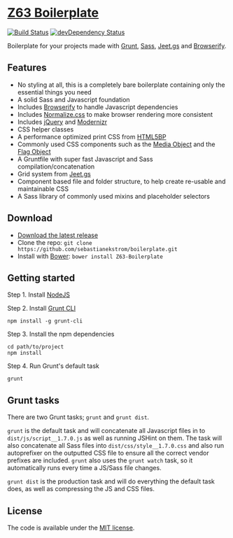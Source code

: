 # [Z63 Boilerplate](http://zerosixthree.se)

[![Build Status](https://api.travis-ci.org/sebastianekstrom/boilerplate.svg)](https://travis-ci.org/sebastianekstrom/boilerplate)
[![devDependency Status](https://david-dm.org/sebastianekstrom/boilerplate/dev-status.svg)](https://david-dm.org/sebastianekstrom/boilerplate#info=devDependencies)

Boilerplate for your projects made with [Grunt](http://gruntjs.com/), [Sass](http://sass-lang.com/), [Jeet.gs](http://jeet.gs/) and [Browserify](http://browserify.org/).

## Features

* No styling at all, this is a completely bare boilerplate containing only the essential things you need
* A solid Sass and Javascript foundation
* Includes [Browserify](http://browserify.org/) to handle Javascript dependencies
* Includes [Normalize.css](http://necolas.github.com/normalize.css/) to make browser rendering more consistent
* Includes [jQuery](https://jquery.com/) and [Modernizr](http://modernizr.com/)
* CSS helper classes
* A performance optimized print CSS from [HTML5BP](https://github.com/h5bp/html5-boilerplate)
* Commonly used CSS components such as the [Media Object](http://www.stubbornella.org/content/2010/06/25/the-media-object-saves-hundreds-of-lines-of-code/) and the [Flag Object](http://goo.gl/YR3ffA)
* A Gruntfile with super fast Javascript and Sass compilation/concatenation
* Grid system from [Jeet.gs](http://jeet.gs/)
* Component based file and folder structure, to help create re-usable and maintainable CSS
* A Sass library of commonly used mixins and placeholder selectors

## Download

- [Download the latest release](https://github.com/sebastianekstrom/boilerplate/archive/v1.7.zip)
- Clone the repo: `git clone https://github.com/sebastianekstrom/boilerplate.git`
- Install with [Bower](http://bower.io): `bower install Z63-Boilerplate`

## Getting started

Step 1. Install [NodeJS](http://nodejs.org/download/)

Step 2. Install [Grunt CLI](http://gruntjs.com/getting-started)
```shell
npm install -g grunt-cli
```

Step 3. Install the npm dependencies
```shell
cd path/to/project
npm install
```

Step 4. Run Grunt's default task
```shell
grunt
```

## Grunt tasks

There are two Grunt tasks; `grunt` and `grunt dist`.

`grunt` is the default task and will concatenate all Javascript files in to `dist/js/script__1.7.0.js` as well as running JSHint on them. The task will also concatenate all Sass files into `dist/css/style__1.7.0.css` and also run autoprefixer on the outputted CSS file to ensure all the correct vendor prefixes are included. `grunt` also uses the `grunt watch` task, so it automatically runs every time a JS/Sass file changes.

`grunt dist` is the production task and will do everything the default task does, as well as compressing the JS and CSS files.

## License

The code is available under the [MIT license](LICENSE.txt).